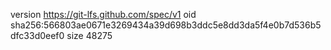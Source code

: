 version https://git-lfs.github.com/spec/v1
oid sha256:566803ae0671e3269434a39d698b3ddc5e8dd3da5f4e0b7d536b5dfc33d0eef0
size 48275
